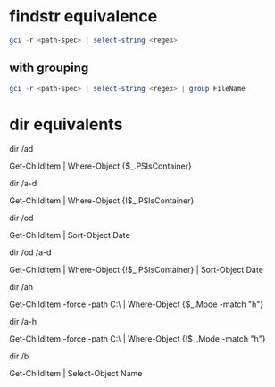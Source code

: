 # findstr equivalence
```ps1
gci -r <path-spec> | select-string <regex>
```
## with grouping
```ps1
gci -r <path-spec> | select-string <regex> | group FileName
```
# dir equivalents

dir /ad

Get-ChildItem | Where-Object {$_.PSIsContainer}

dir /a-d

Get-ChildItem | Where-Object {!$_.PSIsContainer}

dir /od

Get-ChildItem | Sort-Object Date

dir /od /a-d

Get-ChildItem | Where-Object {!$_.PSIsContainer} | Sort-Object Date

dir /ah

Get-ChildItem -force -path C:\ | Where-Object {$_.Mode -match "h"}

dir /a-h

Get-ChildItem -force -path C:\ | Where-Object {!$_.Mode -match "h"}

dir /b

Get-ChildItem | Select-Object Name
